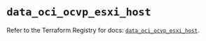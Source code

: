 # `data_oci_ocvp_esxi_host`

Refer to the Terraform Registry for docs: [`data_oci_ocvp_esxi_host`](https://registry.terraform.io/providers/oracle/oci/6.18.0/docs/data-sources/ocvp_esxi_host).
